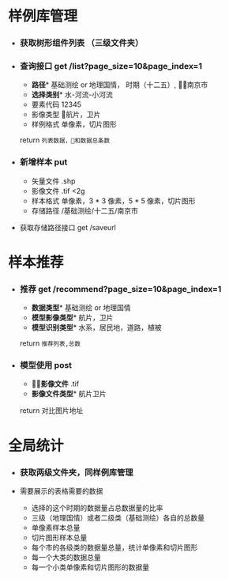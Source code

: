 # 样例库管理

* ### 获取树形组件列表 （三级文件夹）

* ### 查询接口 get /list?page_size=10&page_index=1
  - **路径*** 基础测绘 or 地理国情， 时期（十二五）, 南京市
  - **选择类别***  水-河流-小河流
  - 要素代码   12345
  - 影像类型   航片，卫片
  - 样例格式   单像素，切片图形

  return `列表数据，和数据总条数`

* ### 新增样本 put
  - 矢量文件 .shp
  - 影像文件 .tif  <2g
  - 样本格式 单像素，3 * 3 像素，5 * 5 像素，切片图形
  - 存储路径 /基础测绘/十二五/南京市

* 获取存储路径接口 get /saveurl

# 样本推荐

* ### 推荐 get /recommend?page_size=10&page_index=1
  - **数据类型***  基础测绘 or 地理国情
  - **模型影像类型***  航片，卫片
  - **模型识别类型*** 水系，居民地，道路，植被

  return `推荐列表,总数`

* ### 模型使用 post
  - **影像文件** .tif
  - **影像文件类型*** 航片卫片

  return 对比图片地址

# 全局统计

* ### 获取两级文件夹，同样例库管理

* 需要展示的表格需要的数据
  - 选择的这个时期的数据量占总数据量的比率
  - 三级（地理国情）或者二级类（基础测绘）各自的总数量
  - 单像素样本总量
  - 切片图形样本总量
  - 每个市的各级类的数据量总量，统计单像素和切片图形
  - 每一个大类的数据总量
  - 每一个小类单像素和切片图形的数据量

